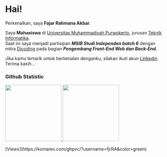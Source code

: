 # Hai! 

Perkenalkan, saya **Fajar Rahmana Akbar**.<br>

Saya **Mahasiswa** di [Universitas Muhammadiyah Purwokerto](https://ump.ac.id/), jurusan [Teknik Informatika](https://informatika.ump.ac.id/).<br> 
Saat ini saya menjadi partisipan _**MSIB Studi Independen batch 6**_ dengan mitra [Dicoding](https://www.dicoding.com/) pada bagian _**Pengembang Front-End Web dan Back-End.**_<br>

Jika kamu tertarik untuk berkenalan denganku, silakan ikuti akun [Linkedin](https://www.linkedin.com/in/fajar-rahmana-akbar/). Terima kasih...

### Github Statistic
<p align="left">
<a href="https://github.com/fjrRA">
  <img height="180em" src="https://github-readme-stats-eight-theta.vercel.app/api?username=fjrRA&show_icons=true&theme=algolia&include_all_commits=true&count_private=true"/>
  <img height="180em" src="https://github-readme-stats-eight-theta.vercel.app/api/top-langs/?username=fjrRA&layout=compact&layout=compact&theme=algolia"/>
</a>
</p>
[Views](https://komarev.com/ghpvc/?username=fjrRA&color=green)
